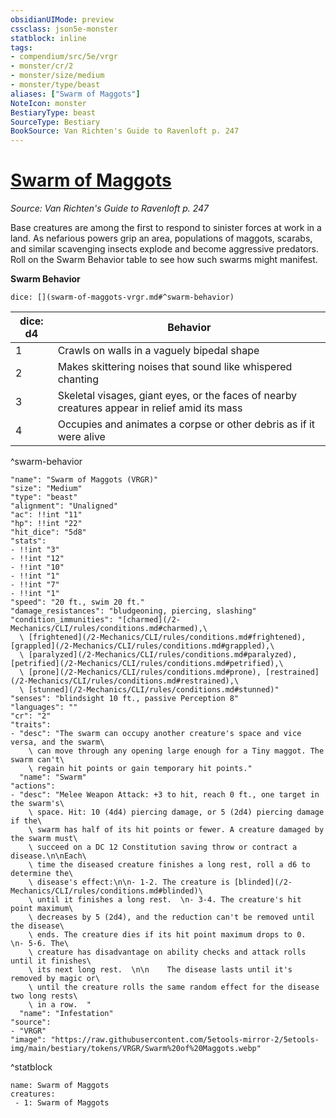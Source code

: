 ```yaml
---
obsidianUIMode: preview
cssclass: json5e-monster
statblock: inline
tags:
- compendium/src/5e/vrgr
- monster/cr/2
- monster/size/medium
- monster/type/beast
aliases: ["Swarm of Maggots"]
NoteIcon: monster
BestiaryType: beast
SourceType: Bestiary
BookSource: Van Richten's Guide to Ravenloft p. 247
---
```

# [Swarm of Maggots](2-Mechanics/CLI/bestiary/beast/swarm-of-maggots-vrgr.md)
*Source: Van Richten's Guide to Ravenloft p. 247*  

Base creatures are among the first to respond to sinister forces at work in a land. As nefarious powers grip an area, populations of maggots, scarabs, and similar scavenging insects explode and become aggressive predators. Roll on the Swarm Behavior table to see how such swarms might manifest.

**Swarm Behavior**

`dice: [](swarm-of-maggots-vrgr.md#^swarm-behavior)`

| dice: d4 | Behavior |
|----------|----------|
| 1 | Crawls on walls in a vaguely bipedal shape |
| 2 | Makes skittering noises that sound like whispered chanting |
| 3 | Skeletal visages, giant eyes, or the faces of nearby creatures appear in relief amid its mass |
| 4 | Occupies and animates a corpse or other debris as if it were alive |
^swarm-behavior

```statblock
"name": "Swarm of Maggots (VRGR)"
"size": "Medium"
"type": "beast"
"alignment": "Unaligned"
"ac": !!int "11"
"hp": !!int "22"
"hit_dice": "5d8"
"stats":
- !!int "3"
- !!int "12"
- !!int "10"
- !!int "1"
- !!int "7"
- !!int "1"
"speed": "20 ft., swim 20 ft."
"damage_resistances": "bludgeoning, piercing, slashing"
"condition_immunities": "[charmed](/2-Mechanics/CLI/rules/conditions.md#charmed),\
  \ [frightened](/2-Mechanics/CLI/rules/conditions.md#frightened), [grappled](/2-Mechanics/CLI/rules/conditions.md#grappled),\
  \ [paralyzed](/2-Mechanics/CLI/rules/conditions.md#paralyzed), [petrified](/2-Mechanics/CLI/rules/conditions.md#petrified),\
  \ [prone](/2-Mechanics/CLI/rules/conditions.md#prone), [restrained](/2-Mechanics/CLI/rules/conditions.md#restrained),\
  \ [stunned](/2-Mechanics/CLI/rules/conditions.md#stunned)"
"senses": "blindsight 10 ft., passive Perception 8"
"languages": ""
"cr": "2"
"traits":
- "desc": "The swarm can occupy another creature's space and vice versa, and the swarm\
    \ can move through any opening large enough for a Tiny maggot. The swarm can't\
    \ regain hit points or gain temporary hit points."
  "name": "Swarm"
"actions":
- "desc": "Melee Weapon Attack: +3 to hit, reach 0 ft., one target in the swarm's\
    \ space. Hit: 10 (4d4) piercing damage, or 5 (2d4) piercing damage if the\
    \ swarm has half of its hit points or fewer. A creature damaged by the swarm must\
    \ succeed on a DC 12 Constitution saving throw or contract a disease.\n\nEach\
    \ time the diseased creature finishes a long rest, roll a d6 to determine the\
    \ disease's effect:\n\n- 1-2. The creature is [blinded](/2-Mechanics/CLI/rules/conditions.md#blinded)\
    \ until it finishes a long rest.  \n- 3-4. The creature's hit point maximum\
    \ decreases by 5 (2d4), and the reduction can't be removed until the disease\
    \ ends. The creature dies if its hit point maximum drops to 0.  \n- 5-6. The\
    \ creature has disadvantage on ability checks and attack rolls until it finishes\
    \ its next long rest.  \n\n    The disease lasts until it's removed by magic or\
    \ until the creature rolls the same random effect for the disease two long rests\
    \ in a row.  "
  "name": "Infestation"
"source":
- "VRGR"
"image": "https://raw.githubusercontent.com/5etools-mirror-2/5etools-img/main/bestiary/tokens/VRGR/Swarm%20of%20Maggots.webp"
```
^statblock

```encounter-table
name: Swarm of Maggots
creatures:
 - 1: Swarm of Maggots
```